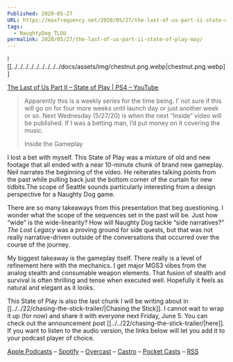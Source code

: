 ```yaml
---
Published: 2020-05-27
URL: https://maxfrequency.net/2020/05/27/the-last-of-us-part-ii-state-of-play-may/
tags:
  - NaughtyDog_TLOU
permalink: 2020/05/27/the-last-of-us-part-ii-state-of-play-may/
---
```

![[../../../../../../../../../docs/assets/img/chestnut.png.webp|chestnut.png.webp]]

[The Last of Us Part II – State of Play | PS4 – YouTube](https://www.youtube.com/watch?v=eML5icfq5VM)

> Apparently this is a weekly series for the time being. I’ not sure if this will go on for four more weeks until launch day or just another week or so. Next Wednesday (5/27/20) is when the next “Inside” video will be published. If I was a betting man, I’d put money on it covering the music.
> 
> Inside the Gameplay

I lost a bet with myself. This State of Play was a mixture of old and new footage that all ended with a near 10-minute chunk of brand new gameplay. Neil narrates the beginning of the video. He reiterates talking points from the past while pulling back just the bottom corner of the curtain for new tidbits.The scope of Seattle sounds particularly interesting from a design perspective for a Naughty Dog game.

There are so many takeaways from this presentation that beg questioning. I wonder what the scope of the sequences set in the past will be. Just how “wide” is the wide-linearity? How will Naughty Dog tackle “side narratives?” *The Lost Legacy* was a proving ground for side quests, but that was not really narrative-driven outside of the conversations that occurred over the course of the journey.

My biggest takeaway is the gameplay itself. There really is a level of refinement here with the mechanics. I get major MGS3 vibes from the analog stealth and consumable weapon elements. That fusion of stealth and survival is often thrilling and tense when executed well. Hopefully it feels as natural and elegant as it looks.

This State of Play is also the last chunk I will be writing about in [[../../22/chasing-the-stick-trailer/|Chasing the Stick]]. I cannot wait to wrap it up (for now) and share it with everyone next Friday, June 5. You can check out the announcement post [[../../22/chasing-the-stick-trailer/|here]]. If you want to listen to the audio version, the links below will let you add it to your podcast player of choice.

[Apple Podcasts](https://podcasts.apple.com/us/podcast/chasing-the-stick/id1514786123) – [Spotify](https://open.spotify.com/show/7Ik7wgJf2psroUSa383hhc) – [Overcast](https://overcast.fm/itunes1514786123) – [Castro](https://castro.fm/itunes/1514786123) – [Pocket Casts](https://pca.st/pk988kcr) – [RSS](https://maxfrequency.net/category/podcast/feed/) 